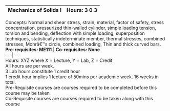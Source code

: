 **Mechanics of Solids I** | **Hours: 3 0 3**  
---|---  
Concepts: Normal and shear stress, strain, material, factor of safety, stress concentration, pressurized thin-walled cylinder, simple loading tension, torsion and bending, deflection with simple loading, superposition techniques, statistically indeterminate member, thermal stresses, combined stresses, Mohrâ€™s circle, combined loading, Thin and thick curved bars.
**Pre-requisites: ME111** | **Co-requisites: None**  
---|---  
Hours: XYZ where X = Lecture, Y = Lab, Z = Credit  
All hours are per week.  
3 Lab hours constitute 1 credit hour  
1 credit hour implies 1 lecture of 50mins per academic week. 16 weeks in total.  
Pre-Requisite courses are courses required to be completed before this course may be taken  
Co-Requisite courses are courses required to be taken along with this course
